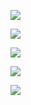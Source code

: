 ![](https://github-profile-summary-cards.vercel.app/api/cards/profile-details?username=allelleo&theme=solarized_dark)

![](https://github-profile-summary-cards.vercel.app/api/cards/most-commit-language?username=allelleo&theme=solarized_dark)

![](https://github-profile-summary-cards.vercel.app/api/cards/repos-per-language?username=allelleo&theme=solarized_dark)

![](https://github-profile-summary-cards.vercel.app/api/cards/stats?username=allelleo&theme=solarized_dark)

![](https://github-profile-summary-cards.vercel.app/api/cards/productive-time?username=allelleo&theme=solarized_dark)
